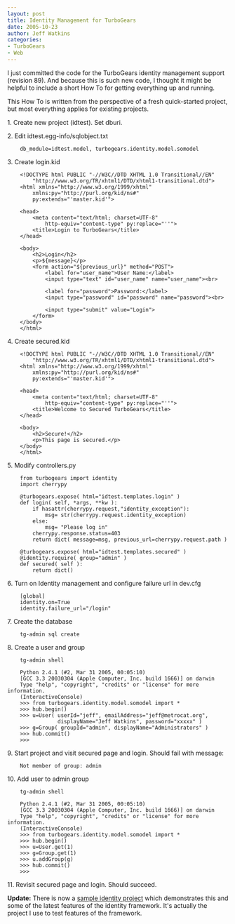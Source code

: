 ```yaml
---
layout: post
title: Identity Management for TurboGears
date: 2005-10-23
author: Jeff Watkins
categories:
- TurboGears
- Web
---
```


I just committed the code for the TurboGears identity management support (revision 89). And because this is such new code, I thought it might be helpful to include a short How To for getting everything up and running.

This How To is written from the perspective of a fresh quick-started project, but most everything applies for existing projects.
<!--more-->
1\. Create new project (idtest). Set dburi.

2\. Edit idtest.egg-info/sqlobject.txt

        db_module=idtest.model, turbogears.identity.model.somodel

3\. Create login.kid
        
        <!DOCTYPE html PUBLIC "-//W3C//DTD XHTML 1.0 Transitional//EN"
            "http://www.w3.org/TR/xhtml1/DTD/xhtml1-transitional.dtd">
        <html xmlns="http://www.w3.org/1999/xhtml"
            xmlns:py="http://purl.org/kid/ns#"
            py:extends="'master.kid'">

        <head>
            <meta content="text/html; charset=UTF-8"
                http-equiv="content-type" py:replace="''">
            <title>Login to TurboGears</title>
        </head>

        <body>
            <h2>Login</h2>
            <p>${message}</p>
            <form action="${previous_url}" method="POST">
                <label for="user_name">User Name:</label>
                <input type="text" id="user_name" name="user_name"><br>

                <label for="password">Password:</label>
                <input type="password" id="password" name="password"><br>

                <input type="submit" value="Login">
            </form>
        </body>
        </html>

4\. Create secured.kid

        <!DOCTYPE html PUBLIC "-//W3C//DTD XHTML 1.0 Transitional//EN"
            "http://www.w3.org/TR/xhtml1/DTD/xhtml1-transitional.dtd">
        <html xmlns="http://www.w3.org/1999/xhtml"
            xmlns:py="http://purl.org/kid/ns#"
            py:extends="'master.kid'">

        <head>
            <meta content="text/html; charset=UTF-8"
                http-equiv="content-type" py:replace="''">
            <title>Welcome to Secured TurboGears</title>
        </head>

        <body>
            <h2>Secure!</h2>
            <p>This page is secured.</p>
        </body>
        </html>

5\. Modify controllers.py

        from turbogears import identity
        import cherrypy
    
        @turbogears.expose( html="idtest.templates.login" )
        def login( self, *args, **kw ):
            if hasattr(cherrypy.request,"identity_exception"):
                msg= str(cherrypy.request.identity_exception)
            else:
                msg= "Please log in"
            cherrypy.response.status=403
            return dict( message=msg, previous_url=cherrypy.request.path )

        @turbogears.expose( html="idtest.templates.secured" )
        @identity.require( group="admin" )
        def secured( self ):
            return dict()

6\. Turn on Identity management and configure failure url in dev.cfg

        [global]
        identity.on=True
        identity.failure_url="/login"

7\. Create the database

        tg-admin sql create

8\. Create a user and group

        tg-admin shell

        Python 2.4.1 (#2, Mar 31 2005, 00:05:10) 
        [GCC 3.3 20030304 (Apple Computer, Inc. build 1666)] on darwin
        Type "help", "copyright", "credits" or "license" for more information.
        (InteractiveConsole)
        >>> from turbogears.identity.model.somodel import *
        >>> hub.begin()
        >>> u=User( userId="jeff", emailAddress="jeff@metrocat.org",
                    displayName="Jeff Watkins", password="xxxxx" )
        >>> g=Group( groupId="admin", displayName="Administrators" )
        >>> hub.commit()
        >>>
    
9\. Start project and visit secured page and login. Should fail with message:

        Not member of group: admin

10\. Add user to admin group

        tg-admin shell

        Python 2.4.1 (#2, Mar 31 2005, 00:05:10) 
        [GCC 3.3 20030304 (Apple Computer, Inc. build 1666)] on darwin
        Type "help", "copyright", "credits" or "license" for more information.
        (InteractiveConsole)
        >>> from turbogears.identity.model.somodel import *
        >>> hub.begin()
        >>> u=User.get(1)
        >>> g=Group.get(1)
        >>> u.addGroup(g)
        >>> hub.commit()
        >>>

11\. Revisit secured page and login. Should succeed.

**Update:** There is now a [sample identity project](http://newburyportion.com/nerd/2005/11/identity-sample) which demonstrates this and some of the latest features of the identity framework. It's actually the project I use to test features of the framework.